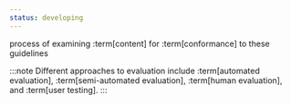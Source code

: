```yaml
---
status: developing
---
```


process of examining :term[content] for :term[conformance] to these guidelines

:::note
Different approaches to evaluation include :term[automated evaluation], :term[semi-automated evaluation], :term[human evaluation], and :term[user testing].
:::